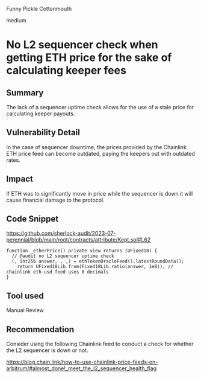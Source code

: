Funny Pickle Cottonmouth

medium

# No L2 sequencer check when getting ETH price for the sake of calculating keeper fees
## Summary

The lack of a sequencer uptime check allows for the use of a stale price for calculating keeper payouts.

## Vulnerability Detail

In the case of sequencer downtime, the prices provided by the Chainlink ETH price feed can become outdated, paying the keepers out with outdated rates.

## Impact

If ETH was to significantly move in price while the sequencer is down it will cause financial damage to the protocol.

## Code Snippet

https://github.com/sherlock-audit/2023-07-perennial/blob/main/root/contracts/attribute/Kept.sol#L62

```solidity
function _etherPrice() private view returns (UFixed18) {
  // @audit no L2 sequencer uptime check
  (, int256 answer, , ,) = ethTokenOracleFeed().latestRoundData();
	return UFixed18Lib.from(Fixed18Lib.ratio(answer, 1e8)); // chainlink eth-usd feed uses 8 decimals
}
```

## Tool used

Manual Review

## Recommendation

Consider using the following Chainlink feed to conduct a check for whether the L2 sequencer is down or not.

https://blog.chain.link/how-to-use-chainlink-price-feeds-on-arbitrum/#almost_done!_meet_the_l2_sequencer_health_flag
